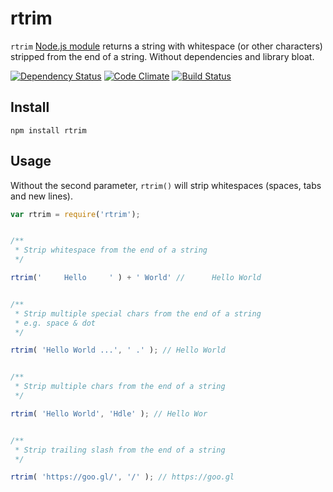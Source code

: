 rtrim
============

`rtrim` [Node.js module](https://www.npmjs.com/package/rtrim) returns a string with whitespace (or other characters) stripped from the end of a string. Without dependencies and library bloat.


[![Dependency Status](https://david-dm.org/sergejmueller/rtrim.svg)](https://david-dm.org/sergejmueller/rtrim)
[![Code Climate](https://codeclimate.com/github/sergejmueller/rtrim/badges/gpa.svg)](https://codeclimate.com/github/sergejmueller/rtrim)
[![Build Status](https://travis-ci.org/sergejmueller/rtrim.svg?branch=master)](https://travis-ci.org/sergejmueller/rtrim)


Install
-----

```
npm install rtrim
```


Usage
-----

Without the second parameter, `rtrim()` will strip whitespaces (spaces, tabs and new lines).

```javascript
var rtrim = require('rtrim');


/**
 * Strip whitespace from the end of a string
 */

rtrim('     Hello     ' ) + ' World' //      Hello World


/**
 * Strip multiple special chars from the end of a string
 * e.g. space & dot
 */

rtrim( 'Hello World ...', ' .' ); // Hello World


/**
 * Strip multiple chars from the end of a string
 */

rtrim( 'Hello World', 'Hdle' ); // Hello Wor


/**
 * Strip trailing slash from the end of a string
 */

rtrim( 'https://goo.gl/', '/' ); // https://goo.gl
```
